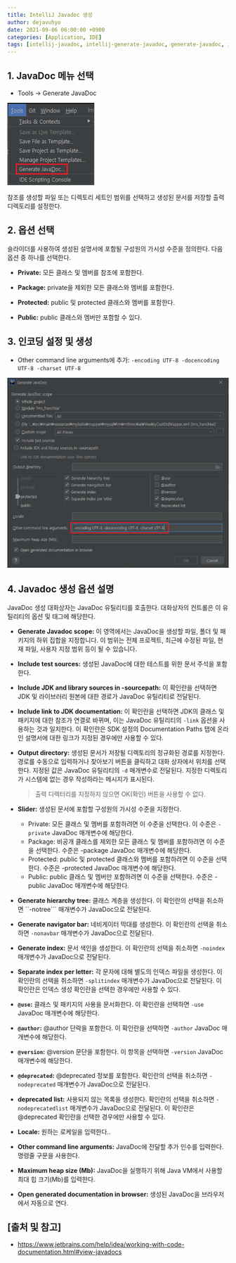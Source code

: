 ```yaml
---
title: IntelliJ Javadoc 생성
author: dejavuhyo
date: 2021-09-06 06:00:00 +0900
categories: [Application, IDE]
tags: [intellij-javadoc, intellij-generate-javadoc, generate-javadoc, intellij-javadoc-생성, javadoc-생성]
---
```


## 1. JavaDoc 메뉴 선택

* Tools → Generate JavaDoc

![menu](/assets/img/2021-09-06-intellij-generate-javadoc/menu.png)

참조를 생성할 파일 또는 디렉토리 세트인 범위를 선택하고 생성된 문서를 저장할 출력 디렉토리를 설정한다.

## 2. 옵션 선택
슬라이더를 사용하여 생성된 설명서에 포함될 구성원의 가시성 수준을 정의한다. 다음 옵션 중 하나를 선택한다.

* __Private:__ 모든 클래스 및 멤버를 참조에 포함한다.

* __Package:__ private을 제외한 모든 클래스와 멤버를 포함한다.

* __Protected:__ public 및 protected 클래스와 멤버를 포함한다.

* __Public:__ public 클래스와 멤버만 포함할 수 있다.

## 3. 인코딩 설정 및 생성

* Other command line arguments에 추가: ```-encoding UTF-8 -docencoding UTF-8 -charset UTF-8```

![generate-javadoc](/assets/img/2021-09-06-intellij-generate-javadoc/generate-javadoc.png)

## 4. Javadoc 생성 옵션 설명
JavaDoc 생성 대화상자는 JavaDoc 유틸리티를 호출한다. 대화상자의 컨트롤은 이 유틸리티의 옵션 및 태그에 해당한다.

* __Generate Javadoc scope:__ 이 영역에서는 JavaDoc을 생성할 파일, 폴더 및 패키지의 하위 집합을 지정합니다. 이 범위는 전체 프로젝트, 최근에 수정된 파일, 현재 파일, 사용자 지정 범위 등이 될 수 있습니다.

* __Include test sources:__ 생성된 JavaDoc에 대한 테스트를 위한 문서 주석을 포함한다.

* __Include JDK and library sources in -sourcepath:__ 이 확인란을 선택하면 JDK 및 라이브러리 원본에 대한 경로가 JavaDoc 유틸리티로 전달된다.

* __Include link to JDK documentation:__ 이 확인란을 선택하면 JDK의 클래스 및 패키지에 대한 참조가 연결로 바뀌며, 이는 JavaDoc 유틸리티의 ```-link``` 옵션을 사용하는 것과 일치한다. 이 확인란은 SDK 설정의 Documentation Paths 탭에 온라인 설명서에 대한 링크가 지정된 경우에만 사용할 수 있다.

* __Output directory:__ 생성된 문서가 저장될 디렉토리의 정규화된 경로를 지정한다. 경로를 수동으로 입력하거나 찾아보기 버튼을 클릭하고 대화 상자에서 위치를 선택한다. 지정된 값은 JavaDoc 유틸리티의 ```-d``` 매개변수로 전달된다. 지정한 디렉토리가 시스템에 없는 경우 작성하라는 메시지가 표시된다.

  > 출력 디렉터리를 지정하지 않으면 OK(확인) 버튼을 사용할 수 없다.

* __Slider:__ 생성된 문서에 포함할 구성원의 가시성 수준을 지정한다.
  - Private: 모든 클래스 및 멤버를 포함하려면 이 수준을 선택한다. 이 수준은 ```-private``` JavaDoc 매개변수에 해당한다.
  - Package: 비공개 클래스를 제외한 모든 클래스 및 멤버를 포함하려면 이 수준을 선택한다. 수준은 -package JavaDoc 매개변수에 해당한다.
  - Protected: public 및 protected 클래스와 멤버를 포함하려면 이 수준을 선택한다. 수준은 -protected JavaDoc 매개변수에 해당한다.
  - Public: public 클래스 및 멤버만 포함하려면 이 수준을 선택한다. 수준은 -public JavaDoc 매개변수에 해당한다.

* __Generate hierarchy tree:__ 클래스 계층을 생성한다. 이 확인란의 선택을 취소하면 ``-notree``` 매개변수가 JavaDoc으로 전달된다.

* __Generate navigator bar:__ 네비게이터 막대를 생성한다. 이 확인란의 선택을 취소하면 ```-nonavbar``` 매개변수가 JavaDoc으로 전달된다.

* __Generate index:__ 문서 색인을 생성한다. 이 확인란의 선택을 취소하면 ```-noindex``` 매개변수가 JavaDoc으로 전달된다.

* __Separate index per letter:__ 각 문자에 대해 별도의 인덱스 파일을 생성한다. 이 확인란의 선택을 취소하면 ```-splitindex``` 매개변수가 JavaDoc으로 전달된다. 이 확인란은 인덱스 생성 확인란을 선택한 경우에만 사용할 수 있다.

* __```@use```:__ 클래스 및 패키지의 사용을 문서화한다. 이 확인란을 선택하면 ```-use``` JavaDoc 매개변수에 해당한다.

* __```@author```:__ @author 단락을 포함한다. 이 확인란을 선택하면 ```-author``` JavaDoc 매개변수에 해당한다.

* __```@version```:__ @version 문단을 포함한다. 이 항목을 선택하면 ```-version``` JavaDoc 매개변수에 해당한다.

* __```@deprecated```:__ @deprecated 정보를 포함한다. 확인란의 선택을 취소하면 ```-nodeprecated``` 매개변수가 JavaDoc으로 전달된다.

* __deprecated list:__ 사용되지 않는 목록을 생성한다. 확인란의 선택을 취소하면 ```-nodeprecatedlist``` 매개변수가 JavaDoc으로 전달된다. 이 확인란은 @deprecated 확인란을 선택한 경우에만 사용할 수 있다.

* __Locale:__ 원하는 로케일을 입력한다..

* __Other command line arguments:__ JavaDoc에 전달할 추가 인수를 입력한다. 명령줄 구문을 사용한다.

* __Maximum heap size (Mb):__ JavaDoc을 실행하기 위해 Java VM에서 사용할 최대 힙 크기(Mb)를 입력한다.

* __Open generated documentation in browser:__ 생성된 JavaDoc을 브라우저에서 자동으로 연다.

## [출처 및 참고]
* <https://www.jetbrains.com/help/idea/working-with-code-documentation.html#view-javadocs>
